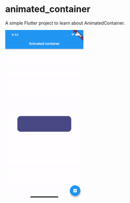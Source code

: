 # animated_container

A simple Flutter project to learn about AnimatedContainer.

<img alt="Animated container screenshot" src="animated_container_app.gif" width=250>